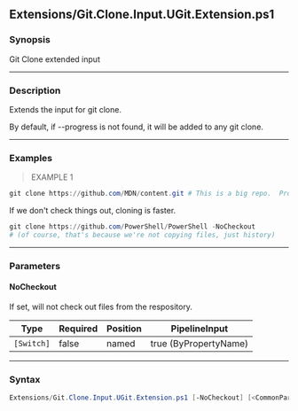 Extensions/Git.Clone.Input.UGit.Extension.ps1
---------------------------------------------




### Synopsis
Git Clone extended input



---


### Description

Extends the input for git clone.

By default, if --progress is not found, it will be added to any git clone.



---


### Examples
> EXAMPLE 1

```PowerShell
git clone https://github.com/MDN/content.git # This is a big repo.  Progress bars will be very welcome.
```
If we don't check things out, cloning is faster.

```PowerShell
git clone https://github.com/PowerShell/PowerShell -NoCheckout 
# (of course, that's because we're not copying files, just history)
```


---


### Parameters
#### **NoCheckout**

If set, will not check out files from the respository.






|Type      |Required|Position|PipelineInput        |
|----------|--------|--------|---------------------|
|`[Switch]`|false   |named   |true (ByPropertyName)|





---


### Syntax
```PowerShell
Extensions/Git.Clone.Input.UGit.Extension.ps1 [-NoCheckout] [<CommonParameters>]
```
